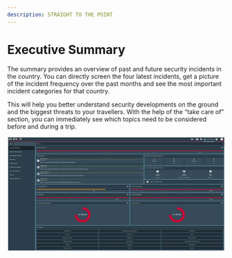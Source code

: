 ```yaml
---
description: STRAIGHT TO THE POINT
---
```


# Executive Summary

The summary provides an overview of past and future security incidents in the country. You can directly screen the four latest incidents, get a picture of the incident frequency over the past months and see the most important incident categories for that country. 

This will help you better understand security developments on the ground and the biggest threats to your travellers. With the help of the “take care of” section, you can immediately see which topics need to be considered before and during a trip.

![](../.gitbook/assets/executivesummarywithoutmap%20%281%29.png)



